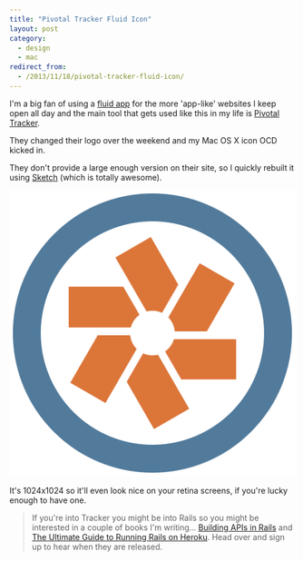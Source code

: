 ```yaml
---
title: "Pivotal Tracker Fluid Icon"
layout: post
category:
  - design
  - mac
redirect_from:
  - /2013/11/18/pivotal-tracker-fluid-icon/
---
```


I'm a big fan of using a [fluid app](http://fluidapp.com) for the more 'app-like' websites I keep open all day and the main tool that gets used like this in my life is [Pivotal Tracker](http://pivotaltracker.com).

They changed their logo over the weekend and my Mac OS X icon OCD kicked in.

They don't provide a large enough version on their site, so I quickly rebuilt it using [Sketch](http://www.bohemiancoding.com/sketch/) (which is totally awesome).

[![Pivotal Tracker 2013: Fluid Icon](/images/2013/pivotal-tracker-fluid-icon-2013.png)](/images/2013/pivotal-tracker-fluid-icon-2013.png)

It's 1024x1024 so it'll even look nice on your retina screens, if you're lucky enough to have one.

> If you're into Tracker you might be into Rails so you might be interested in a couple of books I'm writing... [Building APIs in Rails](http://buildingapisbook.com) and [The Ultimate Guide to Running Rails on Heroku](http://railsonherokubook.com). Head over and sign up to hear when they are released.
